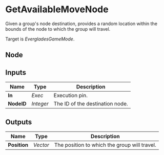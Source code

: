 # GetAvailableMoveNode
Given a group's node destination, provides a random location within the bounds
of the node to which the group will travel.  

Target is *EvergladesGameMode*.  

## Node

## Inputs
|Name       |Type       |Description                    |
|-----------|-----------|-------------------------------|
|**In**     |*Exec*     |Execution pin.                 |
|**NodeID** |*Integer*  |The ID of the destination node.|

## Outputs
|Name           |Type       |Description                                    |
|---------------|-----------|-----------------------------------------------|
|**Position**   |*Vector*   |The position to which the group will travel.   |